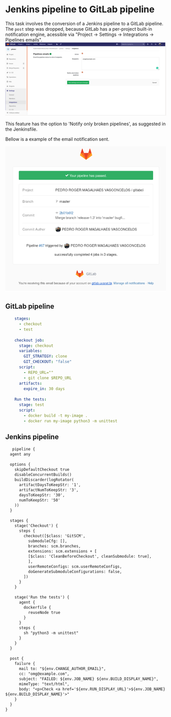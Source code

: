 # Jenkins pipeline to GitLab pipeline

This task involves the conversion of a Jenkins pipeline to a GitLab pipeline.
The `post` step was dropped, because GitLab has a per-project built-in notification engine, acessible via "Project -> Settings -> Integrations -> Pipelines emails".
![enter image description here](https://github.com/progerjkd/devinfra-challenge/raw/master/7/email_integration.png)

This feature has the option to 'Notify only broken pipelines', as suggested in the Jenkinsfile.

Bellow is a example of the email notification sent.

![enter image description here](https://github.com/progerjkd/devinfra-challenge/raw/master/7/email_received.png)

## GitLab pipeline

```yaml
    stages:
      - checkout
      - test

    checkout job:
      stage: checkout
      variables:
        GIT_STRATEGY: clone
        GIT_CHECKOUT: "false"
      script:
        - REPO_URL=""
        - git clone $REPO_URL
      artifacts:
        expire_in: 30 days

    Run the tests:
      stage: test
      script:
        - docker build -t my-image .
        - docker run my-image python3 -m unittest
   ```

## Jenkins pipeline
       pipeline {
      agent any

      options {
        skipDefaultCheckout true
        disableConcurrentBuilds()
        buildDiscarder(logRotator(
          artifactDaysToKeepStr: '1',
          artifactNumToKeepStr: '3',
          daysToKeepStr: '30',
          numToKeepStr: '50'
        ))
      }

      stages {
        stage('Checkout') {
          steps {
            checkout([$class: 'GitSCM',
              submoduleCfg: [],
              branches: scm.branches,
              extensions: scm.extensions + [
              [$class: 'CleanBeforeCheckout', cleanSubmodule: true],
              ],
              userRemoteConfigs: scm.userRemoteConfigs,
              doGenerateSubmoduleConfigurations: false,
            ])
          }
        }

        stage('Run the tests') {
          agent {
            dockerfile {
              reuseNode true
            }
          }
          steps {
            sh "python3 -m unittest"
          }
        }
      }

      post {
        failure {
          mail to: "${env.CHANGE_AUTHOR_EMAIL}",
          cc: "omg@example.com",
          subject: "FAILED: ${env.JOB_NAME} ${env.BUILD_DISPLAY_NAME}",
          mimeType: "text/html",
          body: "<p>Check <a href='${env.RUN_DISPLAY_URL}'>${env.JOB_NAME} ${env.BUILD_DISPLAY_NAME}'>"
        }
      }
    }
